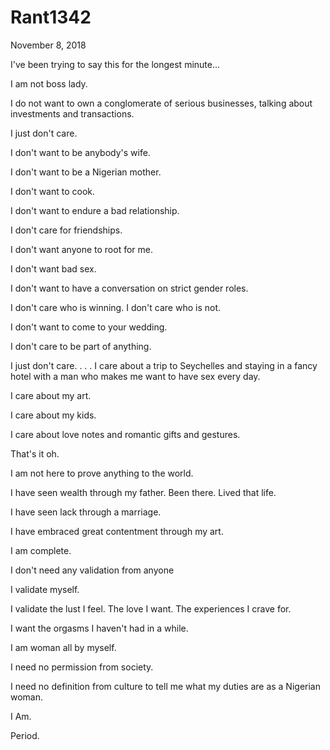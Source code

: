 # Rant1342


November 8, 2018

I've been trying to say this for the longest minute...

I am not boss lady.

I do not want to own a conglomerate of serious businesses, talking about investments and transactions.

I just don't care. 

I don't want to be anybody's wife.

I don't want to be a Nigerian mother.

I don't want to cook.

I don't want to endure a bad relationship.

I don't care for friendships.

I don't want anyone to root for me.

I don't want bad sex.

I don't want to have a conversation on strict gender roles.

I don't care who is winning. I don't care who is not.

I don't want to come to your wedding.

I don't care to be part of anything.

I just don't care.
.
.
.
I care about a trip to Seychelles and staying in a fancy hotel with a man who makes me want to have sex every day.

I care about my art.

I care about my kids.

I care about love notes and romantic gifts and gestures.

That's it oh.

I am not here to prove anything to the world.

I have seen wealth through my father. Been there. Lived that life.

I have seen lack through a marriage.

I have embraced great contentment through my art.

I am complete.

I don't need any validation from anyone

I validate myself.

I validate the lust I feel. The love I want. The experiences I crave for. 

I want the orgasms I haven't had in a while.
 
I am woman all by myself.

I need no permission from society.

I need no definition from culture to tell me what my duties are as a Nigerian woman.

I Am.

Period.